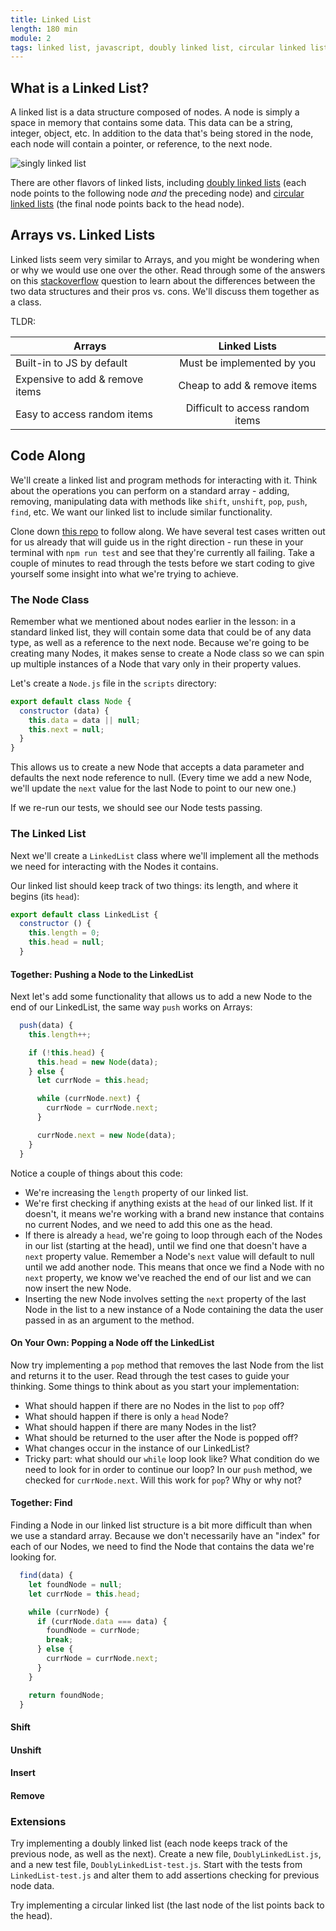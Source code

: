 ```yaml
---
title: Linked List
length: 180 min
module: 2
tags: linked list, javascript, doubly linked list, circular linked list, tdd, data structure
---
```


## What is a Linked List?

A linked list is a data structure composed of nodes. A node is simply a space in memory that contains some data. This data can be a string, integer, object, etc. In addition to the data that's being stored in the node, each node will contain a pointer, or reference, to the next node.

![singly linked list](https://upload.wikimedia.org/wikipedia/commons/6/6d/Singly-linked-list.svg)

There are other flavors of linked lists, including [doubly linked lists](https://upload.wikimedia.org/wikipedia/commons/5/5e/Doubly-linked-list.svg) (each node points to the following node _and_ the preceding node) and [circular linked lists](https://upload.wikimedia.org/wikipedia/commons/d/df/Circularly-linked-list.svg) (the final node points back to the head node).


## Arrays vs. Linked Lists

Linked lists seem very similar to Arrays, and you might be wondering when or why we would use one over the other. Read through some of the answers on this [stackoverflow](https://stackoverflow.com/questions/393556/when-to-use-a-linked-list-over-an-array-array-list) question to learn about the differences between the two data structures and their pros vs. cons. We'll discuss them together as a class.

TLDR:


| Arrays                           | Linked Lists                     |
| -------------------------------- |:--------------------------------:|
| Built-in to JS by default        | Must be implemented by you       |
| Expensive to add & remove items  | Cheap to add & remove items      |
| Easy to access random items      | Difficult to access random items |





## Code Along

We'll create a linked list and program methods for interacting with it. Think about the operations you can perform on a standard array - adding, removing, manipulating data with methods like `shift`, `unshift`, `pop`, `push`, `find`, etc. We want our linked list to include similar functionality.

Clone down [this repo](https://github.com/turingschool-examples/linked-lists/tree/master) to follow along. We have several test cases written out for us already that will guide us in the right direction - run these in your terminal with `npm run test` and see that they're currently all failing. Take a couple of minutes to read through the tests before we start coding to give yourself some insight into what we're trying to achieve.

### The Node Class

Remember what we mentioned about nodes earlier in the lesson: in a standard linked list, they will contain some data that could be of any data type, as well as a reference to the next node. Because we're going to be creating many Nodes, it makes sense to create a Node class so we can spin up multiple instances of a Node that vary only in their property values.

Let's create a `Node.js` file in the `scripts` directory:

```javascript
export default class Node {
  constructor (data) {
    this.data = data || null;
    this.next = null;
  }
}
```

This allows us to create a new Node that accepts a data parameter and defaults the next node reference to null. (Every time we add a new Node, we'll update the `next` value for the last Node to point to our new one.)

If we re-run our tests, we should see our Node tests passing.

### The Linked List

Next we'll create a `LinkedList` class where we'll implement all the methods we need for interacting with the Nodes it contains.

Our linked list should keep track of two things: its length, and where it begins (its `head`):

```javascript
export default class LinkedList {
  constructor () {
    this.length = 0;
    this.head = null;
  }
```

#### Together: Pushing a Node to the LinkedList

Next let's add some functionality that allows us to add a new Node to the end of our LinkedList, the same way `push` works on Arrays:

```javascript
  push(data) {
    this.length++;

    if (!this.head) {
      this.head = new Node(data);
    } else {
      let currNode = this.head;

      while (currNode.next) {
        currNode = currNode.next;
      }

      currNode.next = new Node(data);
    }
  }
```

Notice a couple of things about this code:

* We're increasing the `length` property of our linked list.
* We're first checking if anything exists at the `head` of our linked list. If it doesn't, it means we're working with a brand new instance that contains no current Nodes, and we need to add this one as the head.
* If there is already a `head`, we're going to loop through each of the Nodes in our list (starting at the head), until we find one that doesn't have a `next` property value. Remember a Node's `next` value will default to null until we add another node. This means that once we find a Node with no `next` property, we know we've reached the end of our list and we can now insert the new Node.
* Inserting the new Node involves setting the `next` property of the last Node in the list to a new instance of a Node containing the data the user passed in as an argument to the method.

#### On Your Own: Popping a Node off the LinkedList

Now try implementing a `pop` method that removes the last Node from the list and returns it to the user. Read through the test cases to guide your thinking. Some things to think about as you start your implementation:

* What should happen if there are no Nodes in the list to `pop` off?
* What should happen if there is only a `head` Node?
* What should happen if there are many Nodes in the list?
* What should be returned to the user after the Node is popped off?
* What changes occur in the instance of our LinkedList?
* Tricky part: what should our `while` loop look like? What condition do we need to look for in order to continue our loop? In our `push` method, we checked for `currNode.next`. Will this work for `pop`? Why or why not?


#### Together: Find

Finding a Node in our linked list structure is a bit more difficult than when we use a standard array. Because we don't necessarily have an "index" for each of our Nodes, we need to find the Node that contains the data we're looking for.

```javascript
  find(data) {
    let foundNode = null;
    let currNode = this.head;

    while (currNode) {
      if (currNode.data === data) {
        foundNode = currNode;
        break;
      } else {
        currNode = currNode.next;
      }
    }

    return foundNode;
  }
```

#### Shift
#### Unshift
#### Insert
#### Remove

### Extensions

Try implementing a doubly linked list (each node keeps track of the previous node, as well as the next). Create a new file, `DoublyLinkedList.js`, and a new test file, `DoublyLinkedList-test.js`. Start with the tests from `LinkedList-test.js` and alter them to add assertions checking for previous node data.

Try implementing a circular linked list (the last node of the list points back to the head).